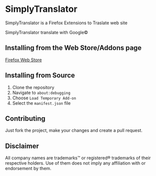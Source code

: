 # SimplyTranslator
SimplyTranslator is a Firefox Extensions to Traslate web site 

SimplyTranslator translate with Google©
## Installing from the Web Store/Addons page
[Firefox Web Store]()

## Installing from Source
1. Clone the repository 
2. Navigate to `about:debugging`
3. Choose `Load Temporary Add-on`
4. Select the `manifest.json` file

## Contributing
Just fork the project, make your changes and create a pull request.

## Disclaimer
All company names are trademarks™ or registered® trademarks of their respective holders. 
Use of them does not imply any affiliation with or endorsement by them.
